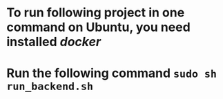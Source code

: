 # To run following project in one command on Ubuntu, you need installed *docker*
# Run the following command `sudo sh run_backend.sh`